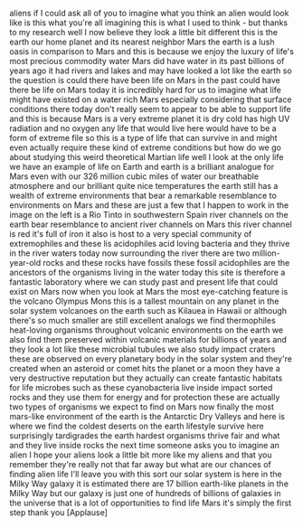 
aliens if I could ask all of you to
imagine what you think an alien would
look like is this what you&#39;re all
imagining this is what I used to think -
but thanks to my research well I now
believe they look a little bit different
this is the earth our home planet and
its nearest neighbor Mars the earth is a
lush oasis in comparison to Mars and
this is because we enjoy the luxury of
life&#39;s most precious commodity water
Mars did have water in its past billions
of years ago it had rivers and lakes and
may have looked a lot like the earth so
the question is could there have been
life on Mars in the past could have
there be life on Mars today it is
incredibly hard for us to imagine what
life might have existed on a water rich
Mars especially considering that surface
conditions there today don&#39;t really seem
to appear to be able to support life and
this is because Mars is a very extreme
planet it is dry cold has high UV
radiation and no oxygen any life that
would live here would have to be a form
of extreme file so this is a type of
life that can survive in and might even
actually require these kind of extreme
conditions but how do we go about
studying this weird theoretical Martian
life well I look at the only life we
have an example of life on Earth and
earth is a brilliant analogue for Mars
even with our 326 million cubic miles of
water our breathable atmosphere and our
brilliant quite nice temperatures the
earth still has a wealth of extreme
environments that bear a remarkable
resemblance to environments on Mars and
these are just a few that I happen to
work in the image on the left is a Rio
Tinto in southwestern Spain river
channels on the earth bear resemblance
to ancient river channels on Mars this
river channel is red it&#39;s full of iron
it also is host to a very special
community of extremophiles
and these lis acidophiles acid loving
bacteria and they thrive in the river
waters today now surrounding the river
there are two
million-year-old rocks and these rocks
have fossils these fossil acidophiles
are the ancestors of the organisms
living in the water today this site is
therefore a fantastic laboratory where
we can study past and present life that
could exist on Mars now when you look at
Mars the most eye-catching feature is
the volcano Olympus Mons this is a
tallest mountain on any planet in the
solar system
volcanoes on the earth such as Kilauea
in Hawaii or although there&#39;s so much
smaller are still excellent analogs we
find thermophiles heat-loving organisms
throughout volcanic environments on the
earth we also find them preserved within
volcanic materials for billions of years
and they look a lot like these microbial
tubules we also study impact craters
these are observed on every planetary
body in the solar system and they&#39;re
created when an asteroid or comet hits
the planet or a moon they have a very
destructive reputation but they actually
can create fantastic habitats for life
microbes such as these cyanobacteria
live inside impact sorted rocks and they
use them for energy and for protection
these are actually two types of
organisms we expect to find on Mars
now finally the most mars-like
environment of the earth is the
Antarctic Dry Valleys and here is where
we find the coldest deserts on the earth
lifestyle survive here surprisingly
tardigrades the earth hardest organisms
thrive fair and what and they live
inside rocks the next time someone asks
you to imagine an alien I hope your
aliens look a little bit more like my
aliens and that you remember they&#39;re
really not that far away but what are
our chances of finding alien life I&#39;ll
leave you with this sort our solar
system is here in the Milky Way galaxy
it is estimated there are 17 billion
earth-like planets in the Milky Way but
our galaxy is just one of hundreds of
billions of galaxies in the universe
that is a lot of opportunities to find
life Mars it&#39;s simply the first step
thank you
[Applause]
